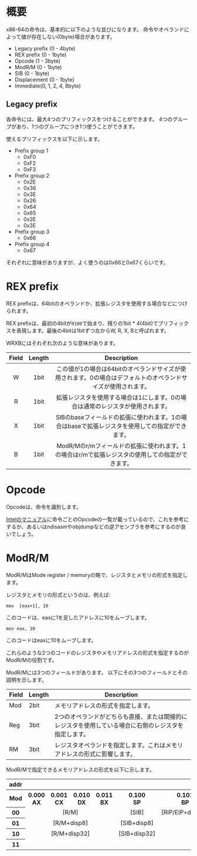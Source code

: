 # 概要
x86-64の命令は、基本的に以下のような並びになります。
命令やオペランドによって値が存在しない(0byte)場合があります。

- Legacy prefix (0 - 4byte)
- REX prefix (0 - 1byte)
- Opcode (1 - 3byte)
- ModR/M (0 - 1byte)
- SIB (0 - 1byte)
- Displacement (0 - 1byte)
- Immediate(0, 1, 2, 4, 8byte)

## Legacy prefix
各命令には、最大4つのプリフィックスをつけることができます。
4つのグループがあり、1つのグループにつき1つ使うことができます。

使えるプリフィックスを以下に示します。

- Prefix group 1
    - 0xF0
    - 0xF2
    - 0xF3
- Prefix group 2
    - 0x2E
    - 0x36
    - 0x3E
    - 0x26
    - 0x64
    - 0x65
    - 0x2E
    - 0x3E
- Prefix group 3
    - 0x66
- Prefix group 4
    - 0x67

それぞれに意味がありますが、よく使うのは0x66と0x67くらいです。

# REX prefix
REX prefixは、64bitのオペランドか、拡張レジスタを使用する場合などにつけられます。

REX prefixは、最初の4bitが`0100`で始まり、残りの1bit * 4(4bit)でプリフィックスを表現します。最後の4bitは1bitずつ左からW, R, X, Bと呼ばれます。

WRXBにはそれぞれ次のような意味があります。

| Field | Length |                                                  Description                                                  |
| :---: | :----: | :-----------------------------------------------------------------------------------------------------------: |
|   W   |  1bit  | この値が1の場合は64bitのオペランドサイズが使用されます。0の場合はデフォルトのオペランドサイズが使用されます。 |
|   R   |  1bit  |                拡張レジスタを使用する場合は1にします。0の場合は通常のレジスタが使用されます。                 |
|   X   |  1bit  |        SIBのbaseフィールドの拡張に使われます。1の場合はbaseで拡張レジスタを使用しての指定ができます。         |
|   B   |  1bit  |        ModR/Mのr/mフィールドの拡張に使われます。1の場合はr/mで拡張レジスタの使用しての指定ができます。        |

# Opcode
Opcodeは、命令を識別します。

[Intelのマニュアル](https://software.intel.com/en-us/articles/intel-sdm)に命令ごとのOpcodeの一覧が載っているので、これを参考にするか、あるいはndisasmやobjdumpなどの逆アセンブラを参考にするのが良いでしょう。

# ModR/M
ModR/MはMode register / memoryの略で、レジスタとメモリの形式を指定します。

レジスタとメモリの形式というのは、例えば:

```x86asm
mov  [eax+1], 10
```

このコードは、eaxに1を足したアドレスに10をムーブします。

```x86asm
mov eax, 10
```

このコードはeaxに10をムーブします。

これらのような2つのコードのレジスタやメモリアドレスの形式を指定するのがModR/Mの役割です。

ModR/Mには3つのフィールドがあります。
以下にその3つのフィールドとその説明を示します。

| Field | Length |                                              Description                                              |
| ----- | ------ | ----------------------------------------------------------------------------------------------------- |
| Mod   | 2bit   | メモリアドレスの形式を指定します。                                                                    |
| Reg   | 3bit   | 2つのオペランドがどちらも直接、または間接的にレジスタを使用している場合に右側のレジスタを指定します。 |
| RM    | 3bit   | レジスタオペランドを指定します。これはメモリアドレスの形式に影響します。                              |

ModR/Mで指定できるメモリアドレスの形式を以下に示します。

<table>
<tr align="center">
    <thead>
        <th colspan=1>addr</th>
        <th colspan=16>(REX.B).RM</th>
    </thead>
</tr>
<tr align="center">
    <th colspan=1>Mod</th>
    <th>0.000<br>AX</th>
    <th>0.001<br>CX</th>
    <th>0.010<br>DX</th>
    <th>0.011<br>BX</th>
    <th>0.100<br>SP</th>
    <th>0.101<br>BP</th>
    <th>0.110<br>SI</th>
    <th>0.111<br>DI</th>
    <th>1.000<br>R8</th>
    <th>1.001<br>R9</th>
    <th>1.010<br>R10</th>
    <th>1.011<br>R11</th>
    <th>1.100<br>R12</th>
    <th>1.101<br>R13</th>
    <th>1.110<br>R14</th>
    <th>1.111<br>R15</th>
</tr>
<tr align="center">
    <th colspan=1>00</th>
    <td colspan=4>[R/M]</td>
    <td colspan=1>[SIB]</td>
    <td colspan=1>[RIP/EIP+disp32]</td>
    <td colspan=6>[R/M]</td>
    <td colspan=1>[SIB]</td>
    <td colspan=1>[RIP/EIP+disp32]</td>
    <td colspan=2>[R/M]</td>
</tr>
<tr align="center">
    <th colspan=1>01</th>
    <td colspan=4>[R/M+disp8]</td>
    <td colspan=1>[SIB+disp8]</td>
    <td colspan=7>[R/M+disp8]</td>
    <td colspan=1>[SIB+disp8]</td>
    <td colspan=3>[R/M+disp8]</td>
<tr align="center">
    <th colspan=1>10</th>
    <td colspan=4>[R/M+disp32]</td>
    <td colspan=1>[SIB+disp32]</td>
    <td colspan=7>[R/M+disp32]</td>
    <td colspan=1>[SIB+disp32]</td>
    <td colspan=3>[R/M+disp32]</td>
</tr>
<tr align="center">
    <th colspan=1>11</th>
    <td colspan=16>R/M</td>
</tr>
</table>